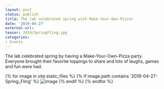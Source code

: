 ```yaml
---
layout: post
status: publish
title: The lab celebrated spring with Make-Your-Own-Pizza!
date: '2019-04-27'
external-url:
teaser: 2019/SpringFling.jpg
categories:
- Events
---
```


The lab celebrated spring by having a Make-Your-Own-Pizza party. Everyone brought their favorite toppings to share and lots of laughs, games and fun were had.

<div>
{% for image in site.static_files %}
    {% if image.path contains '2019-04-27-Spring_Fling' %}
        <img src="{{ site.baseurl }}{{ image.path }}" alt="image" />
    {% endif %}
{% endfor %}
</div>
